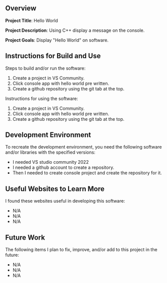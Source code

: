 ## Overview

**Project Title**: Hello World

**Project Description**: Using C++ display a message on the console.

**Project Goals**: Display "Hello World" on software.

## Instructions for Build and Use

Steps to build and/or run the software:

1. Create a project in VS Community.
2. Click console app with hello world pre written.
3. Create a github repository using the git tab at the top.

Instructions for using the software:

1. Create a project in VS Community.
2. Click console app with hello world pre written.
3. Create a github repository using the git tab at the top.

## Development Environment

To recreate the development environment, you need the following software and/or libraries with the specified versions:

- I needed VS studio community 2022
- I needed a github account to create a repository.
- Then I needed to create console project and create the repository for it.

## Useful Websites to Learn More

I found these websites useful in developing this software:

- N/A
- N/A
- N/A

## Future Work

The following items I plan to fix, improve, and/or add to this project in the future:

- N/A
- N/A
- N/A
